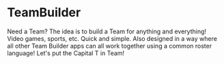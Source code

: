 # TeamBuilder
Need a Team? The idea is to build a Team for anything and everything! Video games, sports, etc. Quick and simple. Also designed in a way where all other Team Builder apps can all work together using a common roster language! Let's put the Capital T in Team!

